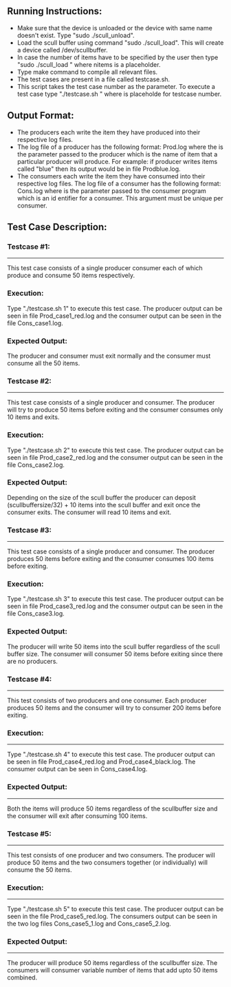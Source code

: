 
## Running Instructions:
* Make sure that the device is unloaded or the device with same name doesn't exist. Type "sudo ./scull_unload".
* Load the scull buffer using command "sudo ./scull_load". This will create a device called /dev/scullbuffer.
* In case the number of items have to be specified by the user then type "sudo ./scull_load <nitems>" where nitems is a placeholder.
* Type make command to compile all relevant files.
* The test cases are present in a file called testcase.sh. 
* This script takes the test case number as the parameter. To execute a test case type "./testcase.sh <testcasenumber>" where <testcasenumber> is placeholde for testcase number.

## Output Format:
* The producers each write the item they have produced into their respective log files. 
* The log file of a producer has the following format: Prod<third-arg>.log where the <third-arg> is the parameter passed to the producer which is the name of   item that a particular producer will produce. For example: if producer writes items called "blue" then its output would be in file Prodblue.log.
* The consumers each write the item they have consumed into their respective log files.
   The log file of a consumer has the following format: Cons<second-arg>.log where <second-arg> is the parameter passed to the consumer program which is an id   entifier for a consumer. This argument must be unique per consumer.

## Test Case Description:

### Testcase #1: 
--------------------
This test case consists of a single producer consumer each of which produce and consume 50 items respectively.

### Execution: 
Type "./testcase.sh 1" to execute this test case. The producer output can be seen in file Prod_case1_red.log and the consumer output can be seen in the file Cons_case1.log.

### Expected Output: 
The producer and consumer must exit normally and the consumer must consume all the 50 items.   

### Testcase #2:
--------------------
This test case consists of a single producer and consumer. The producer will try to produce 50 items before exiting and the consumer consumes only 10 items and exits. 
   
### Execution:
Type "./testcase.sh 2" to execute this test case. The producer output can be seen in file Prod_case2_red.log and the consumer output can be seen in the file Cons_case2.log.

### Expected Output: 
Depending on the size of the scull buffer the producer can deposit (scullbuffersize/32) + 10 items into the scull buffer and exit once the consumer exits. The consumer will read 10 items and exit.
   
### Testcase #3:
--------------------
This test case consists of a single producer and consumer. The producer produces 50 items before exiting and the consumer consumes 100 items before exiting.

### Execution:
Type "./testcase.sh 3" to execute this test case. The producer output can be seen in file Prod_case3_red.log and the consumer output can be seen in the file Cons_case3.log.

### Expected Output:
The producer will write 50 items into the scull buffer regardless of the scull buffer size. The consumer will consumer 50 items before exiting since there are no producers.

### Testcase #4:
-------------
This test consists of two producers and one consumer. Each producer produces 50 items and the consumer will try to consumer 200 items before exiting.

### Execution:
----------------------
Type "./testcase.sh 4" to execute this test case. The producer output can be seen in file Prod_case4_red.log and Prod_case4_black.log. The consumer output can be seen in Cons_case4.log.

### Expected Output:
-----------------
Both the items will produce 50 items regardless of the scullbuffer size and the consumer will exit after consuming 100 items.

### Testcase #5:
------------
This test consists of one producer and two consumers. The producer will produce 50 items and the two consumers together (or individually) will consume the 50 items.

### Execution:
---------------------
Type "./testcase.sh 5" to execute this test case. The producer output can be seen in the file Prod_case5_red.log. The consumers output can be seen in the two log files Cons_case5_1.log and Cons_case5_2.log.

### Expected Output:
----------------
The producer will produce 50 items regardless of the scullbuffer size. The consumers will consumer variable number of items that add upto 50 items combined.
